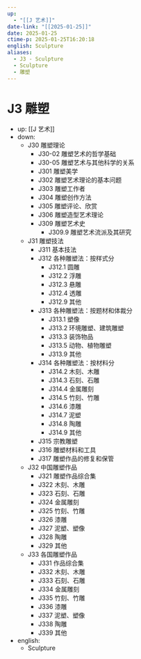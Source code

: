 ```yaml
---
up:
  - "[[J 艺术]]"
date-link: "[[2025-01-25]]"
date: 2025-01-25
ctime-p: 2025-01-25T16:20:18
english: Sculpture
aliases:
  - J3 - Sculpture
  - Sculpture
  - 雕塑
---
```


# J3 雕塑

- up: [[J 艺术]]
- down:
	- J30 雕塑理论
		- J30-02 雕塑艺术的哲学基础
		- J30-05 雕塑艺术与其他科学的关系
		- J301 雕塑美学
		- J302 雕塑艺术理论的基本问题
		- J303 雕塑工作者
		- J304 雕塑创作方法
		- J305 雕塑评论、欣赏
		- J306 雕塑造型艺术理论
		- J309 雕塑艺术史
			- J309.9 雕塑艺术流派及其研究
	- J31 雕塑技法
		- J311 基本技法
		- J312 各种雕塑法：按样式分
			- J312.1 圆雕
			- J312.2 浮雕
			- J312.3 悬雕
			- J312.4 透雕
			- J312.9 其他
		- J313 各种雕塑法：按题材和体裁分
			- J313.1 塑像
			- J313.2 环境雕塑、建筑雕塑
			- J313.3 装饰物品
			- J313.5 动物、植物雕塑
			- J313.9 其他
		- J314 各种雕塑法：按材料分
			- J314.2 木刻、木雕
			- J314.3 石刻、石雕
			- J314.4 金属雕刻
			- J314.5 竹刻、竹雕
			- J314.6 漆雕
			- J314.7 泥塑
			- J314.8 陶雕
			- J314.9 其他
		- J315 宗教雕塑
		- J316 雕塑材料和工具
		- J317 雕塑作品的修复和保管
	- J32 中国雕塑作品
		- J321 雕塑作品综合集
		- J322 木刻、木雕
		- J323 石刻、石雕
		- J324 金属雕刻
		- J325 竹刻、竹雕
		- J326 漆雕
		- J327 泥塑、塑像
		- J328 陶雕
		- J329 其他
	- J33 各国雕塑作品
		- J331 作品综合集
		- J332 木刻、木雕
		- J333 石刻、石雕
		- J334 金属雕刻
		- J335 竹刻、竹雕
		- J336 漆雕
		- J337 泥塑、塑像
		- J338 陶雕
		- J339 其他
- english:
	- Sculpture
